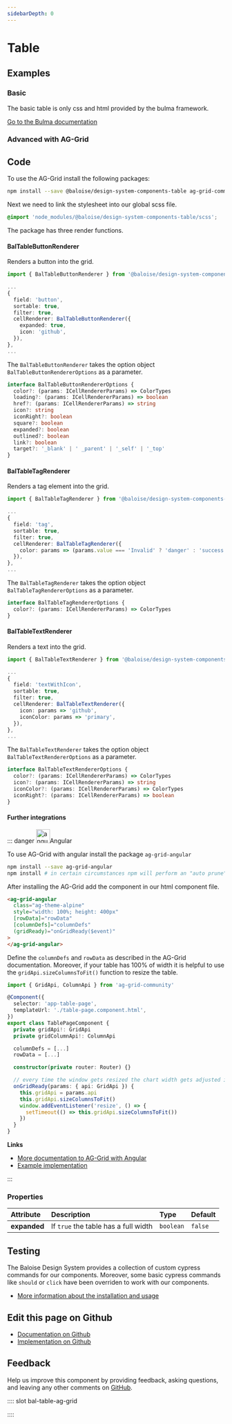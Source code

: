 ```yaml
---
sidebarDepth: 0
---
```


# Table




<ClientOnly><docs-component-tabs></docs-component-tabs></ClientOnly>


## Examples

### Basic

The basic table is only css and html provided by the bulma framework.

[Go to the Bulma documentation](https://bulma.io/documentation/elements/table/)

<ClientOnly><docs-demo-bal-table-104></docs-demo-bal-table-104></ClientOnly>


### Advanced with AG-Grid

<Content slot-key="bal-table-ag-grid" ></Content>
<ClientOnly><docs-demo-bal-table-105></docs-demo-bal-table-105></ClientOnly>



## Code

<!-- START: human documentation code -->

To use the AG-Grid install the following packages:

```bash
npm install --save @baloise/design-system-components-table ag-grid-community
```

Next we need to link the stylesheet into our global scss file.

```scss
@import 'node_modules/@baloise/design-system-components-table/scss';
```

The package has three render functions.

#### BalTableButtonRenderer

Renders a button into the grid.

```typescript
import { BalTableButtonRenderer } from '@baloise/design-system-components-table'

...
{
  field: 'button',
  sortable: true,
  filter: true,
  cellRenderer: BalTableButtonRenderer({
    expanded: true,
    icon: 'github',
  }),
},
...
```

The `BalTableButtonRenderer` takes the option object `BalTableButtonRendererOptions` as a parameter.

```typescript
interface BalTableButtonRendererOptions {
  color?: (params: ICellRendererParams) => ColorTypes
  loading?: (params: ICellRendererParams) => boolean
  href?: (params: ICellRendererParams) => string
  icon?: string
  iconRight?: boolean
  square?: boolean
  expanded?: boolean
  outlined?: boolean
  link?: boolean
  target?: '_blank' | ' _parent' | '_self' | '_top'
}
```

#### BalTableTagRenderer

Renders a tag element into the grid.

```typescript
import { BalTableTagRenderer } from '@baloise/design-system-components-table'

...
{
  field: 'tag',
  sortable: true,
  filter: true,
  cellRenderer: BalTableTagRenderer({
    color: params => (params.value === 'Invalid' ? 'danger' : 'success'),
  }),
},
...
```

The `BalTableTagRenderer` takes the option object `BalTableTagRendererOptions` as a parameter.

```typescript
interface BalTableTagRendererOptions {
  color?: (params: ICellRendererParams) => ColorTypes
}
```

#### BalTableTextRenderer

Renders a text into the grid.

```typescript
import { BalTableTextRenderer } from '@baloise/design-system-components-table'

...
{
  field: 'textWithIcon',
  sortable: true,
  filter: true,
  cellRenderer: BalTableTextRenderer({
    icon: params => 'github',
    iconColor: params => 'primary',
  }),
},
...
```

The `BalTableTextRenderer` takes the option object `BalTableTextRendererOptions` as a parameter.

```typescript
interface BalTableTextRendererOptions {
  color?: (params: ICellRendererParams) => ColorTypes
  icon?: (params: ICellRendererParams) => string
  iconColor?: (params: ICellRendererParams) => ColorTypes
  iconRight?: (params: ICellRendererParams) => boolean
}
```

#### Further integrations

::: danger <img src="https://angular.io/assets/images/logos/angular/angular.svg" data-origin="https://angular.io/assets/images/logos/angular/angular.svg" alt="angular" style="width: 32px">Angular

To use AG-Grid with angular install the package `ag-grid-angular`

```bash
npm install --save ag-grid-angular
npm install # in certain circumstances npm will perform an "auto prune". This step ensures all expected dependencies are | present
```

After installing the AG-Grid add the component in our html component file.

```html
<ag-grid-angular
  class="ag-theme-alpine"
  style="width: 100%; height: 400px"
  [rowData]="rowData"
  [columnDefs]="columnDefs"
  (gridReady)="onGridReady($event)"
>
</ag-grid-angular>
```

Define the `columnDefs` and `rowData` as described in the AG-Grid documentation. Moreover, if your table has 100% of width it is helpful to use the `gridApi.sizeColumnsToFit()` function to resize the table.

```typescript
import { GridApi, ColumnApi } from 'ag-grid-community'

@Component({
  selector: 'app-table-page',
  templateUrl: './table-page.component.html',
})
export class TablePageComponent {
  private gridApi!: GridApi
  private gridColumnApi!: ColumnApi

  columnDefs = [...]
  rowData = [...]

  constructor(private router: Router) {}

  // every time the window gets resized the chart width gets adjusted if 100%.
  onGridReady(params: { api: GridApi }) {
    this.gridApi = params.api
    this.gridApi.sizeColumnsToFit()
    window.addEventListener('resize', () => {
      setTimeout(() => this.gridApi.sizeColumnsToFit())
    })
  }
}
```

**Links**

- [More documentation to AG-Grid with Angular](https://www.ag-grid.com/angular-grid/getting-started/)
- [Example implementation](https://github.com/baloise/design-system/tree/master/examples/angular)

:::

<!-- END: human documentation code -->

### Properties


| Attribute    | Description                          | Type                 | Default            |
| :----------- | :----------------------------------- | :------------------- | :----------------- |
| **expanded** | If `true` the table has a full width | <code>boolean</code> | <code>false</code> |

## Testing

The Baloise Design System provides a collection of custom cypress commands for our components. Moreover, some basic cypress commands like `should` or `click` have been overriden to work with our components.

- [More information about the installation and usage](/components/tooling/testing.html)



## Edit this page on Github

* [Documentation on Github](https://github.com/baloise/design-system/blob/master/docs/src/components/components/bal-table.md)
* [Implementation on Github](https://github.com/baloise/design-system/blob/master/packages/components/src/components/bal-table)

## Feedback

Help us improve this component by providing feedback, asking questions, and leaving any other comments on [GitHub](https://github.com/baloise/design-system/issues/new).


<ClientOnly>
  <docs-component-script tag="balTable"></docs-component-script>
</ClientOnly>

<!-- START: human documentation slots -->

:::: slot bal-table-ag-grid

::::

<!-- END: human documentation slots -->